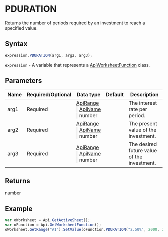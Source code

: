 # PDURATION

Returns the number of periods required by an investment to reach a specified value.

## Syntax

```javascript
expression.PDURATION(arg1, arg2, arg3);
```

`expression` - A variable that represents a [ApiWorksheetFunction](../ApiWorksheetFunction.md) class.

## Parameters

| **Name** | **Required/Optional** | **Data type** | **Default** | **Description** |
| ------------- | ------------- | ------------- | ------------- | ------------- |
| arg1 | Required | [ApiRange](../../ApiRange/ApiRange.md) \| [ApiName](../../ApiName/ApiName.md) \| number |  | The interest rate per period. |
| arg2 | Required | [ApiRange](../../ApiRange/ApiRange.md) \| [ApiName](../../ApiName/ApiName.md) \| number |  | The present value of the investment. |
| arg3 | Required | [ApiRange](../../ApiRange/ApiRange.md) \| [ApiName](../../ApiName/ApiName.md) \| number |  | The desired future value of the investment. |

## Returns

number

## Example



```javascript editor-xlsx
var oWorksheet = Api.GetActiveSheet();
var oFunction = Api.GetWorksheetFunction();
oWorksheet.GetRange("A1").SetValue(oFunction.PDURATION("2.50%", 2000, 2200));
```
